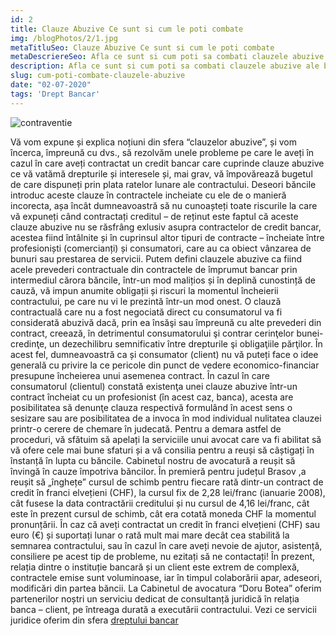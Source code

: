 ```yaml
---
id: 2
title: Clauze Abuzive Ce sunt si cum le poti combate
img: /blogPhotos/2/1.jpg
metaTitluSeo: Clauze Abuzive Ce sunt si cum le poti combate
metaDescriereSeo: Afla ce sunt si cum poti sa combati clauzele abuzive ale bancilor, si cum a reusit ⚖️ Cabinet Avocat Doru Botea sa le invinga pentru clientii sai ⚖️
description: Afla ce sunt si cum poti sa combati clauzele abuzive ale bancilor, si cum a reusit ⚖️ Cabinet Avocat Doru Botea sa le invinga pentru clientii sai ⚖️
slug: cum-poti-combate-clauzele-abuzive
date: "02-07-2020"
tags: 'Drept Bancar'
---
```


<img class='img-fluid mx-auto d-block blog-img' layout='scale-down' alt='contraventie' src='/blogPhotos/2/1.jpg'>
<p>
Vă vom expune și explica noțiuni din sfera “clauzelor abuzive”, și vom încerca, împreună cu dvs., să rezolvăm unele probleme pe care le aveți în cazul în care aveți contractat un credit bancar care cuprinde clauze abuzive ce vă vatămă drepturile și interesele și, mai grav, vă împovărează bugetul de care dispuneți prin plata ratelor lunare ale contractului. Deseori băncile introduc aceste clauze în contractele incheiate cu ele de o manieră incorecta, așa încât dumneavoastră să nu cunoașteți toate riscurile la care vă expuneți când contractați creditul – de reținut este faptul că aceste clauze abuzive nu se răsfrâng exlusiv asupra contractelor de credit bancar, acestea fiind întâlnite și în cuprinsul altor tipuri de contracte – încheiate între profesioniști (comercianți) și consumatori, care au ca obiect vânzarea de bunuri sau prestarea de servicii. Putem defini clauzele abuzive ca fiind acele prevederi contractuale din contractele de împrumut bancar prin intermediul cărora băncile, într-un mod malițios și în deplină cunostință de cauză, vă impun anumite obligații și riscuri la momentul încheierii contractului, pe care nu vi le prezintă într-un mod onest. O clauză contractuală care nu a fost negociată direct cu consumatorul va fi considerată abuzivă dacă, prin ea însăşi sau împreună cu alte prevederi din contract, creează, în detrimentul consumatorului şi contrar cerinţelor bunei-credinţe, un dezechilibru semnificativ între drepturile şi obligaţiile părţilor. În acest fel, dumneavoastră ca și consumator (client) nu vă puteți face o idee generală cu privire la ce pericole din punct de vedere economico-financiar presupune încheierea unui asemenea contract. În cazul în care consumatorul (clientul) constată existenţa unei clauze abuzive într-un contract încheiat cu un profesionist (în acest caz, banca), acesta are posibilitatea să denunţe clauza respectivă formulând în acest sens o sesizare sau are posibilitatea de a invoca în mod individual nulitatea clauzei printr-o cerere de chemare în judecată. Pentru a demara astfel de proceduri, vă sfătuim să apelați la serviciile unui avocat care va fi abilitat să vă ofere cele mai bune sfaturi și a vă consilia pentru a reuși să câștigați în înstanță în lupta cu băncile. Cabinetul nostru de avocatură a reușit să învingă în cauze împotriva băncilor. În premieră pentru județul Brasov ,a reușit să „înghețe” cursul de schimb pentru fiecare rată dintr-un contract de credit în franci elvețieni (CHF), la cursul fix de 2,28 lei/franc (ianuarie 2008), cât fusese la data contractării creditului și nu cursul de 4,16 lei/franc, cât este în prezent cursul de schimb, cât era cotată moneda CHF la momentul pronunțării. În caz că aveți contractat un credit în franci elvețieni (CHF) sau euro (€) și suportați lunar o rată mult mai mare decât cea stabilită la semnarea contractului, sau în cazul în care aveți nevoie de ajutor, asistență, consiliere pe acest tip de probleme, nu ezitați să ne contactați! În prezent, relația dintre o instituție bancară și un client este extrem de complexă, contractele emise sunt voluminoase, iar în timpul colaborării apar, adeseori, modificări din partea băncii. La Cabinetul de avocatura “Doru Botea” oferim partenerilor noștri un serviciu dedicat de consultanță juridică în relația banca – client, pe întreaga durată a executării contractului. Vezi ce servicii juridice oferim din sfera  <a href='/drept-bancar'> dreptului bancar</a>
</p>